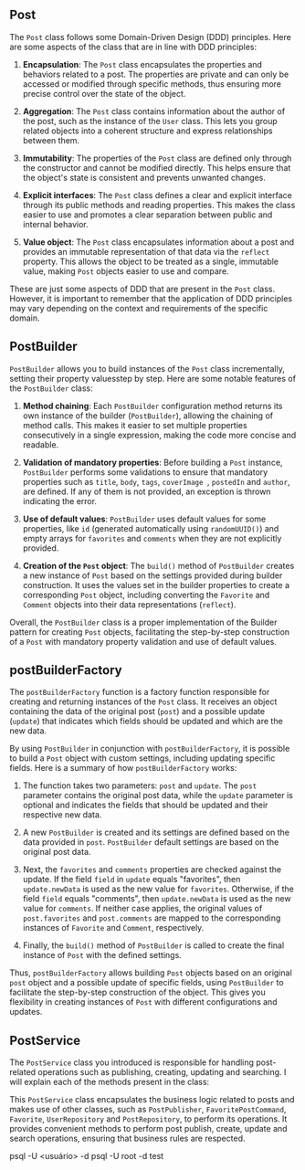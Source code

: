 ## Post

The `Post` class follows some Domain-Driven Design (DDD) principles. Here are some aspects of the class that are in line with DDD principles:

1. **Encapsulation**: The `Post` class encapsulates the properties and behaviors related to a post. The properties are private and can only be accessed or modified through specific methods, thus ensuring more precise control over the state of the object.

2. **Aggregation**: The `Post` class contains information about the author of the post, such as the instance of the `User` class. This lets you group related objects into a coherent structure and express relationships between them.

3. **Immutability**: The properties of the `Post` class are defined only through the constructor and cannot be modified directly. This helps ensure that the object's state is consistent and prevents unwanted changes.

4. **Explicit interfaces**: The `Post` class defines a clear and explicit interface through its public methods and reading properties. This makes the class easier to use and promotes a clear separation between public and internal behavior.

5. **Value object**: The `Post` class encapsulates information about a post and provides an immutable representation of that data via the `reflect` property. This allows the object to be treated as a single, immutable value, making `Post` objects easier to use and compare.

These are just some aspects of DDD that are present in the `Post` class. However, it is important to remember that the application of DDD principles may vary depending on the context and requirements of the specific domain.


## PostBuilder

`PostBuilder` allows you to build instances of the `Post` class incrementally, setting their property values ​​step by step. Here are some notable features of the `PostBuilder` class:

1. **Method chaining**: Each `PostBuilder` configuration method returns its own instance of the builder (`PostBuilder`), allowing the chaining of method calls. This makes it easier to set multiple properties consecutively in a single expression, making the code more concise and readable.

2. **Validation of mandatory properties**: Before building a `Post` instance, `PostBuilder` performs some validations to ensure that mandatory properties such as `title`, `body`, `tags`, `coverImage `, `postedIn` and `author`, are defined. If any of them is not provided, an exception is thrown indicating the error.

3. **Use of default values**: `PostBuilder` uses default values ​​for some properties, like `id` (generated automatically using `randomUUID()`) and empty arrays for `favorites` and `comments` when they are not explicitly provided.

4. **Creation of the `Post` object**: The `build()` method of `PostBuilder` creates a new instance of `Post` based on the settings provided during builder construction. It uses the values ​​set in the builder properties to create a corresponding `Post` object, including converting the `Favorite` and `Comment` objects into their data representations (`reflect`).

Overall, the `PostBuilder` class is a proper implementation of the Builder pattern for creating `Post` objects, facilitating the step-by-step construction of a `Post` with mandatory property validation and use of default values.


## postBuilderFactory

The `postBuilderFactory` function is a factory function responsible for creating and returning instances of the `Post` class. It receives an object containing the data of the original post (`post`) and a possible update (`update`) that indicates which fields should be updated and which are the new data.

By using `PostBuilder` in conjunction with `postBuilderFactory`, it is possible to build a `Post` object with custom settings, including updating specific fields. Here is a summary of how `postBuilderFactory` works:

1. The function takes two parameters: `post` and `update`. The `post` parameter contains the original post data, while the `update` parameter is optional and indicates the fields that should be updated and their respective new data.

2. A new `PostBuilder` is created and its settings are defined based on the data provided in `post`. `PostBuilder` default settings are based on the original post data.

3. Next, the `favorites` and `comments` properties are checked against the update. If the field `field` in `update` equals "favorites", then `update.newData` is used as the new value for `favorites`. Otherwise, if the field `field` equals "comments", then `update.newData` is used as the new value for `comments`. If neither case applies, the original values ​​of `post.favorites` and `post.comments` are mapped to the corresponding instances of `Favorite` and `Comment`, respectively.

4. Finally, the `build()` method of `PostBuilder` is called to create the final instance of `Post` with the defined settings.

Thus, `postBuilderFactory` allows building `Post` objects based on an original `post` object and a possible update of specific fields, using `PostBuilder` to facilitate the step-by-step construction of the object. This gives you flexibility in creating instances of `Post` with different configurations and updates.


## PostService

The `PostService` class you introduced is responsible for handling post-related operations such as publishing, creating, updating and searching. I will explain each of the methods present in the class:

This `PostService` class encapsulates the business logic related to posts and makes use of other classes, such as `PostPublisher`, `FavoritePostCommand`, `Favorite`, `UserRepository` and `PostRepository`, to perform its operations. It provides convenient methods to perform post publish, create, update and search operations, ensuring that business rules are respected.

psql -U <usuário> -d <banco de dados>
psql -U root -d test
